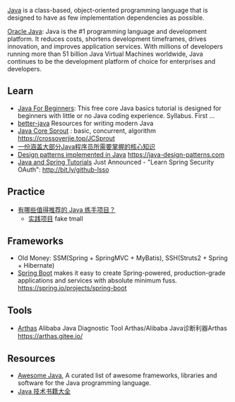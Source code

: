 [Java](https://en.wikipedia.org/wiki/Java_(programming_language)) is a class-based, object-oriented programming language that is designed to have as few implementation dependencies as possible.

[Oracle Java](https://www.oracle.com/java/): Java is the #1 programming language and development platform. It reduces costs, shortens development timeframes, drives innovation, and improves application services. With millions of developers running more than 51 billion Java Virtual Machines worldwide, Java continues to be the development platform of choice for enterprises and developers.



## Learn
- [Java For Beginners](https://web-beginner.net/java): This free core Java basics tutorial is designed for beginners with little or no Java coding experience. Syllabus. First …
- [better-java](https://github.com/cxxr/better-java) Resources for writing modern Java
- [Java Core Sprout](https://github.com/crossoverJie/JCSprout) : basic, concurrent, algorithm https://crossoverjie.top/JCSprout
- [一份涵盖大部分Java程序员所需要掌握的核心知识](https://github.com/Snailclimb/JavaGuide)
- [Design patterns implemented in Java](https://github.com/iluwatar/java-design-patterns) https://java-design-patterns.com
- [Java and Spring Tutorials](https://github.com/eugenp/tutorials) Just Announced - "Learn Spring Security OAuth": http://bit.ly/github-lsso



## Practice
- [有哪些值得推荐的 Java 练手项目？](https://www.zhihu.com/question/56476038/answer/1007722651?utm_source=wechat_session&utm_medium=social&utm_oi=27555461595136)
  - [实践项目](https://how2j.cn/stage/39.html) fake tmall



## Frameworks
- Old Money: SSM(Spring + SpringMVC + MyBatis), SSH(Struts2 + Spring + Hibernate)
- [Spring Boot](https://github.com/spring-projects/spring-boot) makes it easy to create Spring-powered, production-grade applications and services with absolute minimum fuss. https://spring.io/projects/spring-boot



## Tools
- [Arthas](https://github.com/alibaba/arthas) Alibaba Java Diagnostic Tool Arthas/Alibaba Java诊断利器Arthas https://arthas.gitee.io/



## Resources
- [Awesome Java](https://github.com/akullpp/awesome-java), A curated list of awesome frameworks, libraries and software for the Java programming language.
- [Java 技术书籍大全](https://github.com/sorenduan/awesome-java-books)
